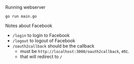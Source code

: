 Running webserver

`go run main.go`

Notes about Facebook

- `/login` to login to Facebook
- `/logout` to logout of Facebook
- `/oauth2callback` should be the callback
	- must be `http://localhost:3000/oauth2callback`, etc.
	- that will redirect to `/`